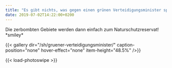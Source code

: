 ```yaml
---
title: "Es gibt nichts, was gegen einen grünen Verteidigungsminister spricht."
date: 2019-07-02T14:22:00+0200
---
```


Die zerbombten Gebiete werden dann einfach zum Naturschutzreservat! \*smiley\*

{{< gallery dir="/sh/gruener-verteidigungsminister/" caption-position="none" hover-effect="none" item-height="48.5%" />}}

{{< load-photoswipe >}}
